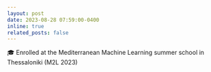 ```yaml
---
layout: post
date: 2023-08-28 07:59:00-0400
inline: true
related_posts: false
---
```


:mortar_board: Enrolled at the Mediterranean Machine Learning summer school in Thessaloniki (M2L 2023)
